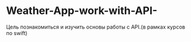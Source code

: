 # Weather-App-work-with-API-
Цель познакомиться и изучить основы работы с API.(в рамках курсов по swift)
